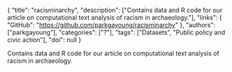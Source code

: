 {
  "title": "racisminarchy",
  "description": ["Contains data and R code for our article on computational text analysis of racism in archaeology."],
  "links": {
    "GitHub": "https://github.com/parkgayoung/racisminarchy"
  },
  "authors": ["parkgayoung"],
  "categories": ["?"],
  "tags": ["Datasets", "Public policy and civic action"],
  "doi": null
}

<!-- Generated by csv2md.R – do not edit by hand -->

Contains data and R code for our article on computational text analysis of racism in archaeology.
